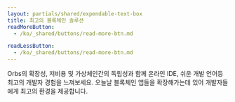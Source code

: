 ```yaml
---
layout: partials/shared/expendable-text-box
title: 최고의 블록체인 솔루션
readMoreButton:
  - /ko/_shared/buttons/read-more-btn.md

readLessButton:
  - /ko/_shared/buttons/read-more-btn.md
---
```


Orbs의 확장성, 저비용 및 가상체인간의 독립성과 함께 온라인 IDE, 쉬운 개발 언어등 최고의 개발자 경험을 느껴보세요. 오늘날 블록체인 앱들을 확장해가는데 있어 개발자들에게 최고의 환경을 제공합니다.
